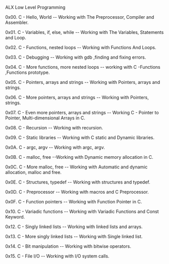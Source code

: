 ALX  Low Level Programming

0x00. C - Hello, World  -- Working with The Preprocessor, Compiler  and Assembler.

0x01. C - Variables, if, else, while -- Working with The Variables, Statements and Loop.

0x02. C - Functions, nested loops -- Working with Functions And Loops.

0x03. C - Debugging -- Working with gdb ,finding and fixing errors. 

0x04. C - More functions, more nested loops -- working with C -Functions ,Functions prototype.

0x05. C - Pointers, arrays and strings -- Working with Pointers, arrays and strings.

0x06. C - More pointers, arrays and strings -- Working with Pointers, strings.

0x07. C - Even more pointers, arrays and strings -- Working C - Pointer to Pointer, Multi-dimensional Arrays in C.

0x08. C - Recursion -- Working with recursion.

0x09. C - Static libraries -- Working with C static and Dynamic libraries.

0x0A. C - argc, argv -- Working with argc, argv.

0x0B. C - malloc, free --Working with Dynamic memory allocation in C.

0x0C. C - More malloc, free -- Working with Automatic and dynamic allocation, malloc and free.

0x0E. C - Structures, typedef -- Working with structures and typedef.

0x0D. C - Preprocessor -- Working with macros and C Preprocessor.

0x0F. C - Function pointers -- Working with Function Pointer in C.

0x10. C - Variadic functions -- Working with Variadic Functions and Const Keyword.

0x12. C - Singly linked lists -- Working with linked lists and arrays.

0x13. C - More singly linked lists -- Working with Single linked list.

0x14. C - Bit manipulation -- Working with bitwise operators.

0x15. C - File I/O -- Working with  I/O system calls.
